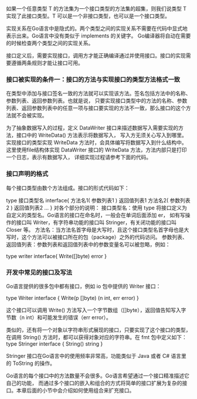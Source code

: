 如果一个任意类型 T 的方法集为一个接口类型的方法集的超集，则我们说类型 T 实现了此接口类型。T 可以是一个非接口类型，也可以是一个接口类型。

实现关系在Go语言中是隐式的。两个类型之间的实现关系不需要在代码中显式地表示出来。Go语言中没有类似于 implements 的关键字。
 Go编译器将自动在需要的时候检查两个类型之间的实现关系。

接口定义后，需要实现接口，调用方才能正确编译通过并使用接口。接口的实现需要遵循两条规则才能让接口可用。

### 接口被实现的条件一：接口的方法与实现接口的类型方法格式一致

在类型中添加与接口签名一致的方法就可以实现该方法。签名包括方法中的名称、参数列表、返回参数列表。也就是说，
只要实现接口类型中的方法的名称、参数列表、返回参数列表中的任意一项与接口要实现的方法不一致，那么接口的这个方法就不会被实现。

为了抽象数据写入的过程，定义 DataWriter 接口来描述数据写入需要实现的方法，接口中的 WriteData() 方法表示将数据写入，
写入方无须关心写入到哪里。实现接口的类型实现 WriteData 方法时，会具体编写将数据写入到什么结构中。
这里使用file结构体实现 DataWriter 接口的 WriteData 方法，方法内部只是打印一个日志，表示有数据写入，
详细实现过程请参考下面的代码。

### 接口声明的格式

每个接口类型由数个方法组成。接口的形式代码如下：

type 接口类型名 interface{
    方法名1( 参数列表1 ) 返回值列表1
    方法名2( 参数列表2 ) 返回值列表2
    …
}
对各个部分的说明：
接口类型名：使用 type 将接口定义为自定义的类型名。Go语言的接口在命名时，一般会在单词后面添加 er，
如有写操作的接口叫 Writer，有字符串功能的接口叫 Stringer，有关闭功能的接口叫 Closer 等。
方法名：当方法名首字母是大写时，且这个接口类型名首字母也是大写时，这个方法可以被接口所在的包（package）之外的代码访问。
参数列表、返回值列表：参数列表和返回值列表中的参数变量名可以被忽略，例如：


type writer interface{
    Write([]byte) error
}

### 开发中常见的接口及写法

Go语言提供的很多包中都有接口，例如 io 包中提供的 Writer 接口：

type Writer interface {
    Write(p []byte) (n int, err error)
}

这个接口可以调用 Write() 方法写入一个字节数组（[]byte），返回值告知写入字节数（n int）和可能发生的错误（err error）。

类似的，还有将一个对象以字符串形式展现的接口，只要实现了这个接口的类型，在调用 String() 方法时，都可以获得对象对应的字符串。在 fmt 包中定义如下：
type Stringer interface {
    String() string
}

Stringer 接口在Go语言中的使用频率非常高，功能类似于 Java 或者 C# 语言里的 ToString 的操作。

Go语言的每个接口中的方法数量不会很多。Go语言希望通过一个接口精准描述它自己的功能，
而通过多个接口的嵌入和组合的方式将简单的接口扩展为复杂的接口。本章后面的小节中会介绍如何使用组合来扩充接口。

